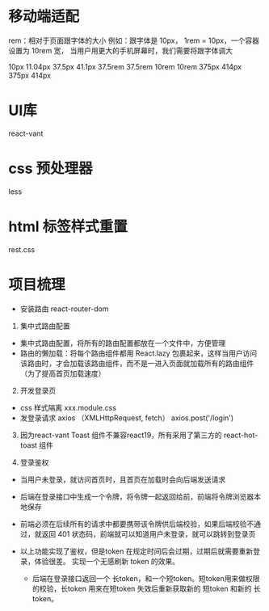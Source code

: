 # 移动端适配
rem：相对于页面跟字体的大小
例如：跟字体是 10px， 1rem = 10px，一个容器设置为 10rem 宽， 当用户用更大的手机屏幕时，我们需要将跟字体调大

10px          11.04px      37.5px       41.1px
37.5rem      37.5rem        10rem       10rem
375px        414px          375px       414px

# UI库
react-vant

# css 预处理器
less 

# html 标签样式重置
rest.css


# 项目梳理
- 安装路由 react-router-dom

1. 集中式路由配置
- 集中式路由配置，将所有的路由配置都放在一个文件中，方便管理
- 路由的懒加载：将每个路由组件都用 React.lazy 包裹起来，这样当用户访问该路由时，才会加载该路由组件，而不是一进入页面就加载所有的路由组件 （为了提高首页加载速度）


2. 开发登录页
 - css 样式隔离 xxx.module.css
 - 发登录请求  axios  （XMLHttpRequest, fetch）
 axios.post('/login')

3. 因为react-vant Toast 组件不兼容react19，所有采用了第三方的 react-hot-toast 组件

4. 登录鉴权
  - 当用户未登录，就访问首页时，且首页在加载时会向后端发送请求
  - 后端在登录接口中生成一个令牌，将令牌一起返回给前，前端将令牌浏览器本地保存
  - 前端必须在后续所有的请求中都要携带该令牌供后端校验，如果后端校验不通过，就返回 401 状态码，前端就可以知道用户未登录，就可以跳转到登录页

  - 以上功能实现了鉴权，但是token 在规定时间后会过期，过期后就需要重新登录，体验很差。
  实现一个无感刷新 token 的效果。
    - 后端在登录接口返回一个 长token，和一个短token。短token用来做权限的校验，长token 用来在短token 失效后重新获取新的 短token 和新的 长token。

